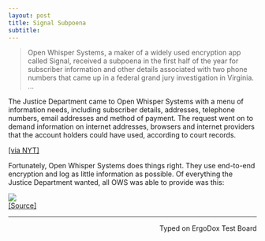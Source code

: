 ```yaml
---
layout: post
title: Signal Subpoena 
subtitle:
---
```


> Open Whisper Systems, a maker of a widely used encryption app called Signal, received a subpoena in the first half of the year for subscriber information and other details associated with two phone numbers that came up in a federal grand jury investigation in Virginia.    
> ...    
>   
The Justice Department came to Open Whisper Systems with a menu of information needs, including subscriber details, addresses, telephone numbers, email addresses and method of payment. The request went on to demand information on internet addresses, browsers and internet providers that the account holders could have used, according to court records.

[[via NYT]](http://www.nytimes.com/2016/10/05/technology/subpoenas-and-gag-orders-show-government-overreach-tech-companies-argue.html)

Fortunately, Open Whisper Systems does things right. They use end-to-end encryption and log as little information as possible. Of everything the Justice Department wanted, all OWS was able to provide was this:

![](http://imgur.com/CLTtqoN.jpg)    
[[Source]](https://twitter.com/whispersystems/status/783325788883955713)

---
<p align="right">Typed on ErgoDox Test Board</p>